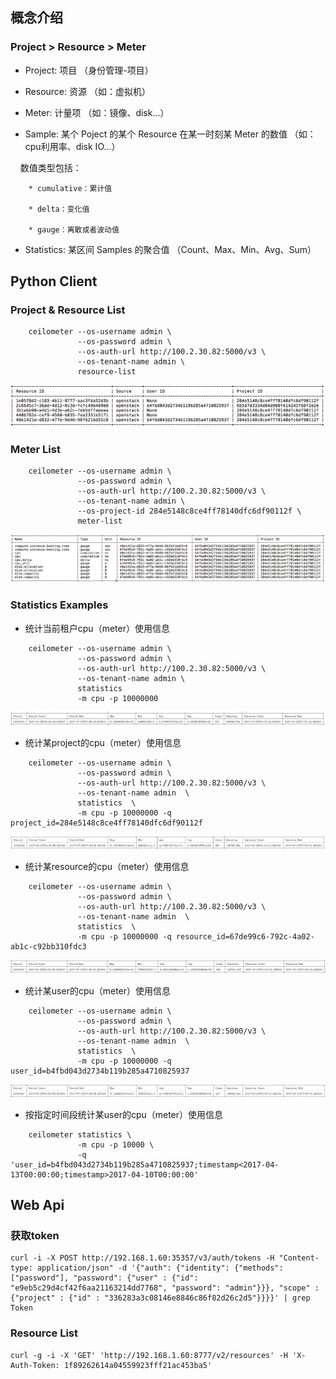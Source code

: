 ## 概念介绍

 ### Project > Resource > Meter
 
* Project: 项目 （身份管理-项目）

* Resource: 资源 （如：虚拟机）

* Meter: 计量项 （如：镜像、disk...）

* Sample: 某个 Poject 的某个 Resource 在某一时刻某 Meter 的数值 （如：cpu利用率、disk IO...）
  
     数值类型包括：

        * cumulative：累计值

        * delta：变化值

        * gauge：离散或者波动值

* Statistics: 某区间 Samples 的聚合值 （Count、Max、Min、Avg、Sum）


## Python Client

### Project & Resource List
```
    ceilometer --os-username admin \
               --os-password admin \
               --os-auth-url http://100.2.30.82:5000/v3 \
               --os-tenant-name admin \
               resource-list
```
![](https://github.com/markfengyunzhou/Ceilometer/blob/master/Images/resources.png)

### Meter List
```
    ceilometer --os-username admin \
               --os-password admin \
               --os-auth-url http://100.2.30.82:5000/v3 \
               --os-tenant-name admin \
               --os-project-id 284e5148c8ce4ff78140dfc6df90112f \
               meter-list
```
![](https://github.com/markfengyunzhou/Ceilometer/blob/master/Images/meters.png)

### Statistics Examples
   
* 统计当前租户cpu（meter）使用信息

```
    ceilometer --os-username admin \
               --os-password admin \
               --os-auth-url http://100.2.30.82:5000/v3 \
               --os-tenant-name admin \
               statistics  
               -m cpu -p 10000000   
``` 
![](https://github.com/markfengyunzhou/Ceilometer/blob/master/Images/statistics_tenant.png)
   
* 统计某project的cpu（meter）使用信息

```
    ceilometer --os-username admin \
               --os-password admin \
               --os-auth-url http://100.2.30.82:5000/v3 \
               --os-tenant-name admin  \
               statistics  \
               -m cpu -p 10000000 -q project_id=284e5148c8ce4ff78140dfc6df90112f
```
![](https://github.com/markfengyunzhou/Ceilometer/blob/master/Images/statistics_project.png)

* 统计某resource的cpu（meter）使用信息

```
    ceilometer --os-username admin \
               --os-password admin \
               --os-auth-url http://100.2.30.82:5000/v3 \
               --os-tenant-name admin  \
               statistics  \
               -m cpu -p 10000000 -q resource_id=67de99c6-792c-4a02-ab1c-c92bb310fdc3
```
![](https://github.com/markfengyunzhou/Ceilometer/blob/master/Images/statistics_resource.png)

* 统计某user的cpu（meter）使用信息

```
    ceilometer --os-username admin \
               --os-password admin \
               --os-auth-url http://100.2.30.82:5000/v3 \
               --os-tenant-name admin  \
               statistics  \
               -m cpu -p 10000000 -q user_id=b4fbd043d2734b119b285a4710825937
```
![](https://github.com/markfengyunzhou/Ceilometer/blob/master/Images/statistics_user.png)

* 按指定时间段统计某user的cpu（meter）使用信息

```
    ceilometer statistics \
               -m cpu -p 10000 \
               -q 'user_id=b4fbd043d2734b119b285a4710825937;timestamp<2017-04-13T00:00:00;timestamp>2017-04-10T00:00:00'

```

## Web Api

### 获取token
```
curl -i -X POST http://192.168.1.60:35357/v3/auth/tokens -H "Content-type: application/json" -d '{"auth": {"identity": {"methods": ["password"], "password": {"user" : {"id": "e9eb5c29d4cf42f6aa21163214dd7768", "password": "admin"}}}, "scope" : {"project" : {"id" : "336283a3c08146e8846c86f82d26c2d5"}}}}' | grep Token
```
### Resource List
```
curl -g -i -X 'GET' 'http://192.168.1.60:8777/v2/resources' -H 'X-Auth-Token: 1f89262614a04559923fff21ac453ba5'
```

